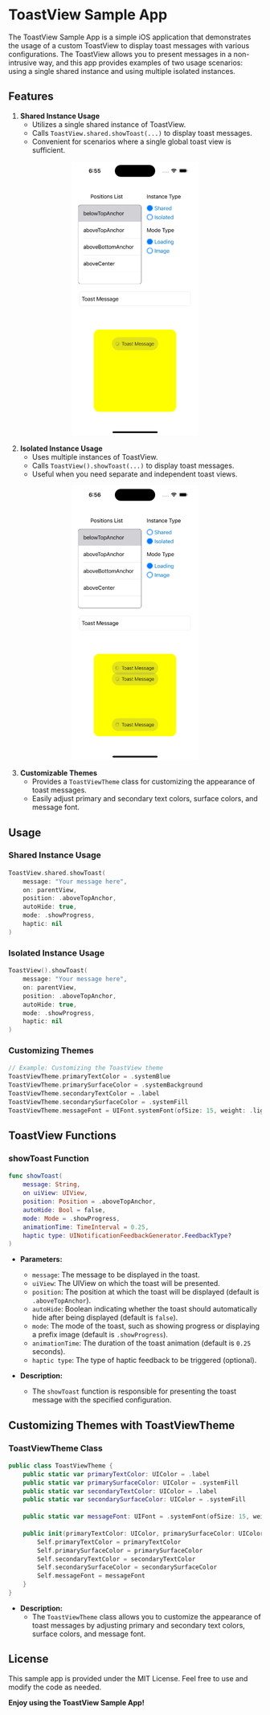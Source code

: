# ToastView Sample App

The ToastView Sample App is a simple iOS application that demonstrates the usage of a custom ToastView to display toast messages with various configurations. The ToastView allows you to present messages in a non-intrusive way, and this app provides examples of two usage scenarios: using a single shared instance and using multiple isolated instances.

## Features

1. **Shared Instance Usage**
   - Utilizes a single shared instance of ToastView.
   - Calls `ToastView.shared.showToast(...)` to display toast messages.
   - Convenient for scenarios where a single global toast view is sufficient.

<!-- Responsive Image using HTML -->
<p align="center">
  <img src="ToastView/Resources/shared.png" alt="shared" style="max-width: 50%; height: auto;">
</p>

2. **Isolated Instance Usage**
   - Uses multiple instances of ToastView.
   - Calls `ToastView().showToast(...)` to display toast messages.
   - Useful when you need separate and independent toast views.

<!-- Responsive Image using HTML -->
<p align="center">
  <img src="ToastView/Resources/isolated.png" alt="isolated" style="max-width: 50%; height: auto;">
</p>

3. **Customizable Themes**
   - Provides a `ToastViewTheme` class for customizing the appearance of toast messages.
   - Easily adjust primary and secondary text colors, surface colors, and message font.

## Usage

### Shared Instance Usage

```swift
ToastView.shared.showToast(
    message: "Your message here",
    on: parentView,
    position: .aboveTopAnchor,
    autoHide: true,
    mode: .showProgress,
    haptic: nil
)
```

### Isolated Instance Usage

```swift
ToastView().showToast(
    message: "Your message here",
    on: parentView,
    position: .aboveTopAnchor,
    autoHide: true,
    mode: .showProgress,
    haptic: nil
)
```

### Customizing Themes

```swift
// Example: Customizing the ToastView theme
ToastViewTheme.primaryTextColor = .systemBlue
ToastViewTheme.primarySurfaceColor = .systemBackground
ToastViewTheme.secondaryTextColor = .label
ToastViewTheme.secondarySurfaceColor = .systemFill
ToastViewTheme.messageFont = UIFont.systemFont(ofSize: 15, weight: .light)
```

## ToastView Functions

### showToast Function

```swift
func showToast(
    message: String,
    on uiView: UIView,
    position: Position = .aboveTopAnchor,
    autoHide: Bool = false,
    mode: Mode = .showProgress,
    animationTime: TimeInterval = 0.25,
    haptic type: UINotificationFeedbackGenerator.FeedbackType?
)
```

- **Parameters:**
  - `message`: The message to be displayed in the toast.
  - `uiView`: The UIView on which the toast will be presented.
  - `position`: The position at which the toast will be displayed (default is `.aboveTopAnchor`).
  - `autoHide`: Boolean indicating whether the toast should automatically hide after being displayed (default is `false`).
  - `mode`: The mode of the toast, such as showing progress or displaying a prefix image (default is `.showProgress`).
  - `animationTime`: The duration of the toast animation (default is `0.25` seconds).
  - `haptic type`: The type of haptic feedback to be triggered (optional).

- **Description:**
  - The `showToast` function is responsible for presenting the toast message with the specified configuration.

## Customizing Themes with ToastViewTheme

### ToastViewTheme Class

```swift
public class ToastViewTheme {
    public static var primaryTextColor: UIColor = .label
    public static var primarySurfaceColor: UIColor = .systemFill
    public static var secondaryTextColor: UIColor = .label
    public static var secondarySurfaceColor: UIColor = .systemFill
    
    public static var messageFont: UIFont = .systemFont(ofSize: 15, weight: .light)
    
    public init(primaryTextColor: UIColor, primarySurfaceColor: UIColor, secondaryTextColor: UIColor, secondarySurfaceColor: UIColor, messageFont: UIFont) {
        Self.primaryTextColor = primaryTextColor
        Self.primarySurfaceColor = primarySurfaceColor
        Self.secondaryTextColor = secondaryTextColor
        Self.secondarySurfaceColor = secondarySurfaceColor
        Self.messageFont = messageFont
    }
}
```

- **Description:**
  - The `ToastViewTheme` class allows you to customize the appearance of toast messages by adjusting primary and secondary text colors, surface colors, and message font.

## License

This sample app is provided under the MIT License. Feel free to use and modify the code as needed.

**Enjoy using the ToastView Sample App!**
